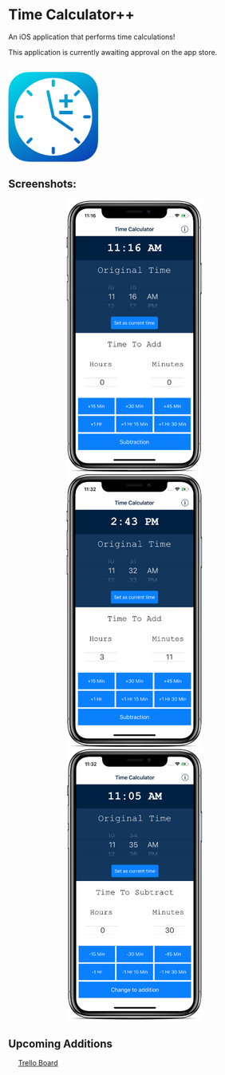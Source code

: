 # Time Calculator++
An iOS application that performs time calculations!<br>
<p>This application is currently awaiting approval on the app store.</p>
<br>
<img src="/screenshots/Icon-Full.png" width="180px"></img>

<h2> Screenshots: </h2>
<div align="center">
    <img src="/screenshots/Screenshot1.png" width="275px"></img> 
    <img src="/screenshots/Screenshot2.png" width="275px"></img> 
    <img src="/screenshots/Screenshot3.png" width="275px"></img> 
</div>

<h2>Upcoming Additions</h2>
    <p>&nbsp&nbsp&nbsp&nbsp&nbsp<a href = "https://trello.com/b/PX2gczrP">Trello Board</a></p>
